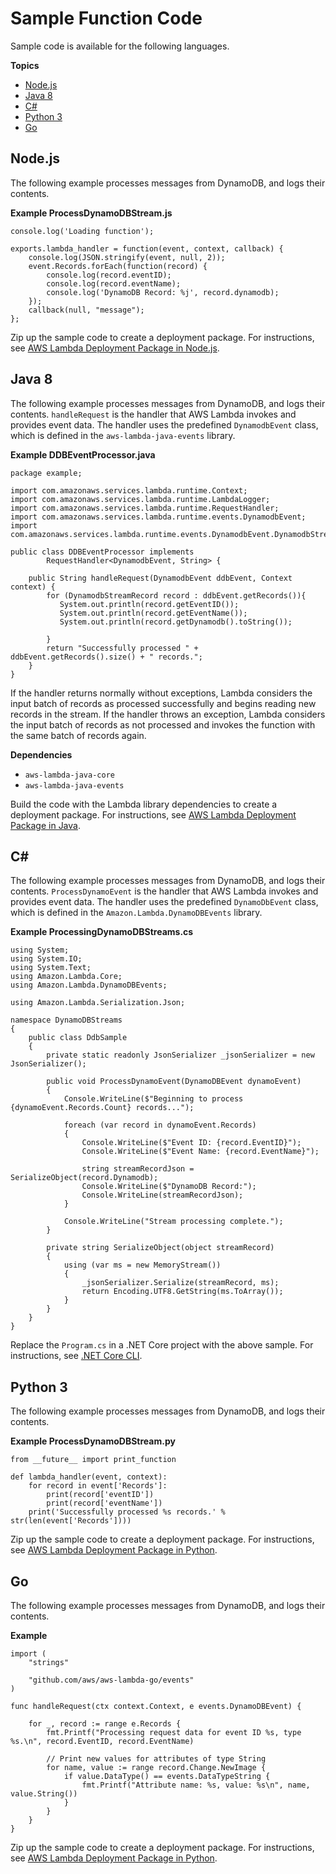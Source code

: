 # Sample Function Code<a name="with-ddb-create-package"></a>

Sample code is available for the following languages\.

**Topics**
+ [Node\.js](#with-ddb-example-deployment-pkg-nodejs)
+ [Java 8](#with-ddb-example-deployment-pkg-java)
+ [C\#](#with-ddb-example-deployment-pkg-dotnet)
+ [Python 3](#with-ddb-example-deployment-pkg-python)
+ [Go](#with-ddb-example-deployment-pkg-go)

## Node\.js<a name="with-ddb-example-deployment-pkg-nodejs"></a>

The following example processes messages from DynamoDB, and logs their contents\. 

**Example ProcessDynamoDBStream\.js**  

```
console.log('Loading function');

exports.lambda_handler = function(event, context, callback) {
    console.log(JSON.stringify(event, null, 2));
    event.Records.forEach(function(record) {
        console.log(record.eventID);
        console.log(record.eventName);
        console.log('DynamoDB Record: %j', record.dynamodb);
    });
    callback(null, "message"); 
};
```

Zip up the sample code to create a deployment package\. For instructions, see [AWS Lambda Deployment Package in Node\.js](nodejs-create-deployment-pkg.md)\.

## Java 8<a name="with-ddb-example-deployment-pkg-java"></a>

The following example processes messages from DynamoDB, and logs their contents\. `handleRequest` is the handler that AWS Lambda invokes and provides event data\. The handler uses the predefined `DynamodbEvent` class, which is defined in the `aws-lambda-java-events` library\. 

**Example DDBEventProcessor\.java**  

```
package example;

import com.amazonaws.services.lambda.runtime.Context;
import com.amazonaws.services.lambda.runtime.LambdaLogger;
import com.amazonaws.services.lambda.runtime.RequestHandler;
import com.amazonaws.services.lambda.runtime.events.DynamodbEvent;
import com.amazonaws.services.lambda.runtime.events.DynamodbEvent.DynamodbStreamRecord;

public class DDBEventProcessor implements
        RequestHandler<DynamodbEvent, String> {
    
    public String handleRequest(DynamodbEvent ddbEvent, Context context) {       
        for (DynamodbStreamRecord record : ddbEvent.getRecords()){
           System.out.println(record.getEventID());
           System.out.println(record.getEventName());
           System.out.println(record.getDynamodb().toString());
           
        }
        return "Successfully processed " + ddbEvent.getRecords().size() + " records.";
    }
}
```

If the handler returns normally without exceptions, Lambda considers the input batch of records as processed successfully and begins reading new records in the stream\. If the handler throws an exception, Lambda considers the input batch of records as not processed and invokes the function with the same batch of records again\. 

**Dependencies**
+ `aws-lambda-java-core`
+ `aws-lambda-java-events`

Build the code with the Lambda library dependencies to create a deployment package\. For instructions, see [AWS Lambda Deployment Package in Java](lambda-java-how-to-create-deployment-package.md)\.

## C\#<a name="with-ddb-example-deployment-pkg-dotnet"></a>

The following example processes messages from DynamoDB, and logs their contents\. `ProcessDynamoEvent` is the handler that AWS Lambda invokes and provides event data\. The handler uses the predefined `DynamoDbEvent` class, which is defined in the `Amazon.Lambda.DynamoDBEvents` library\. 

**Example ProcessingDynamoDBStreams\.cs**  

```
using System;
using System.IO;
using System.Text;
using Amazon.Lambda.Core;
using Amazon.Lambda.DynamoDBEvents;
 
using Amazon.Lambda.Serialization.Json;
 
namespace DynamoDBStreams
{
    public class DdbSample
    {
        private static readonly JsonSerializer _jsonSerializer = new JsonSerializer();
 
        public void ProcessDynamoEvent(DynamoDBEvent dynamoEvent)
        {
            Console.WriteLine($"Beginning to process {dynamoEvent.Records.Count} records...");
 
            foreach (var record in dynamoEvent.Records)
            {
                Console.WriteLine($"Event ID: {record.EventID}");
                Console.WriteLine($"Event Name: {record.EventName}");
 
                string streamRecordJson = SerializeObject(record.Dynamodb);
                Console.WriteLine($"DynamoDB Record:");
                Console.WriteLine(streamRecordJson);
            }
 
            Console.WriteLine("Stream processing complete.");
        }
 
        private string SerializeObject(object streamRecord)
        {
            using (var ms = new MemoryStream())
            {
                _jsonSerializer.Serialize(streamRecord, ms);
                return Encoding.UTF8.GetString(ms.ToArray());
            }
        }
    }
}
```

Replace the `Program.cs` in a \.NET Core project with the above sample\. For instructions, see [\.NET Core CLI](lambda-dotnet-coreclr-deployment-package.md)\.

## Python 3<a name="with-ddb-example-deployment-pkg-python"></a>

The following example processes messages from DynamoDB, and logs their contents\.

**Example ProcessDynamoDBStream\.py**  

```
from __future__ import print_function

def lambda_handler(event, context):
    for record in event['Records']:
        print(record['eventID'])
        print(record['eventName'])       
    print('Successfully processed %s records.' % str(len(event['Records'])))
```

Zip up the sample code to create a deployment package\. For instructions, see [AWS Lambda Deployment Package in Python](lambda-python-how-to-create-deployment-package.md)\.

## Go<a name="with-ddb-example-deployment-pkg-go"></a>

The following example processes messages from DynamoDB, and logs their contents\. 

**Example**  

```
import (
    "strings"

    "github.com/aws/aws-lambda-go/events"
)

func handleRequest(ctx context.Context, e events.DynamoDBEvent) {

    for _, record := range e.Records {
        fmt.Printf("Processing request data for event ID %s, type %s.\n", record.EventID, record.EventName)

        // Print new values for attributes of type String
        for name, value := range record.Change.NewImage {
            if value.DataType() == events.DataTypeString {
                fmt.Printf("Attribute name: %s, value: %s\n", name, value.String())
            }
        }
    }
}
```

Zip up the sample code to create a deployment package\. For instructions, see [AWS Lambda Deployment Package in Python](lambda-python-how-to-create-deployment-package.md)\.